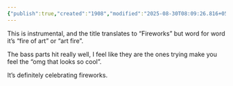 ```yaml
---
{"publish":true,"created":"1908","modified":"2025-08-30T08:09:26.816+05:30","cssclasses":""}
---
```



This is instrumental, and the title translates to “Fireworks” but word for word it’s “fire of art” or “art fire”.

The bass parts hit really well, I feel like they are the ones trying make you feel the “omg that looks so cool”.

It’s definitely celebrating fireworks.
